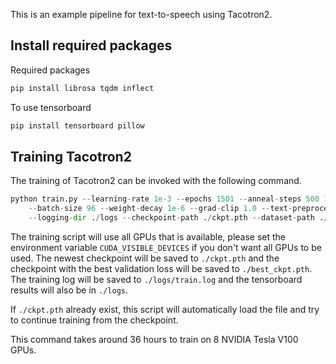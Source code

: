 This is an example pipeline for text-to-speech using Tacotron2.


## Install required packages

Required packages
```bash
pip install librosa tqdm inflect
```

To use tensorboard
```bash
pip install tensorboard pillow
```

## Training Tacotron2

The training of Tacotron2 can be invoked with the following command.

```python
python train.py --learning-rate 1e-3 --epochs 1501 --anneal-steps 500 1000 1500 --anneal-factor 0.1 \
    --batch-size 96 --weight-decay 1e-6 --grad-clip 1.0 --text-preprocessor character \
    --logging-dir ./logs --checkpoint-path ./ckpt.pth --dataset-path ./
```

The training script will use all GPUs that is available, please set the
environment variable `CUDA_VISIBLE_DEVICES` if you don't want all GPUs to be used.
The newest checkpoint will be saved to `./ckpt.pth` and the checkpoint with the best validation
loss will be saved to `./best_ckpt.pth`.
The training log will be saved to `./logs/train.log` and the tensorboard results will also
be in `./logs`.

If `./ckpt.pth` already exist, this script will automatically load the file and try to continue
training from the checkpoint.

This command takes around 36 hours to train on 8 NVIDIA Tesla V100 GPUs.